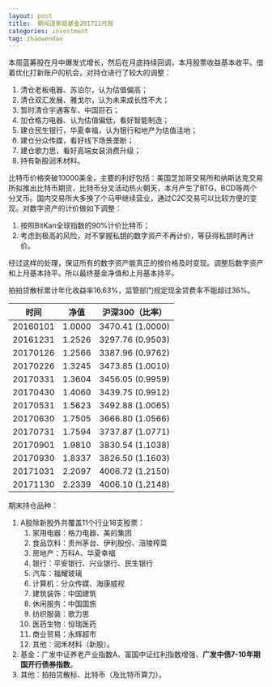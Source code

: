 ```yaml
---
layout: post
title:  朝闻道家庭基金201711月报
categories: investment
tag: zhaowendao
---
```

本周蓝筹股在月中爆发式增长，然后在月底持续回调，本月股票收益基本收平。借着优化打新账户的机会，对持仓进行了较大的调整：

1. 清仓老板电器、苏泊尔，认为估值偏高；
2. 清仓双汇发展、雅戈尔，认为未来成长性不大；
3. 暂时清仓宇通客车、中国巨石；
4. 加仓格力电器、认为估值偏低，看好智能制造；
5. 建仓民生银行，华夏幸福，认为银行和地产为估值洼地；
6. 建仓分众传媒，看好线下场景垄断；
7. 建仓歌力思，看好高端女装消费升级；
8. 持有新股润禾材料。

比特币价格突破10000美金，主要的利好包括：美国芝加哥交易所和纳斯达克交易所拟推出比特币期货，比特币分叉活动热火朝天，本月产生了BTG，BCD等两个分叉币。国内交易所大多换了个马甲继续营业，通过C2C交易可以比较方便的变现。对数字资产的计价做如下调整：

1. 按照BitKan全球指数的90%计价比特币；
2. 考虑到极高的风险，对不掌握私钥的数字资产不再计价，等获得私钥时再计价。

经过这样的处理，保证所有的数字资产能真正的按价格及时变现。调整后数字资产和上月基本持平。所以最终基金净值和上月基本持平。

拍拍贷散标累计年化收益率16.63%，监管部门规定现金贷费率不能超过36%。

| 时间       | 净值     | 沪深300（比率）        |
| -------- | ------ | ---------------- |
| 20160101 | 1.0000 | 3470.41 (1.0000) |
| 20161231 | 1.2526 | 3297.76 (0.9503) |
| 20170126 | 1.2566 | 3387.96 (0.9762) |
| 20170226 | 1.3245 | 3473.85 (1.0010) |
| 20170331 | 1.3604 | 3456.05 (0.9959) |
| 20170430 | 1.4060 | 3439.75 (0.9912) |
| 20170531 | 1.5623 | 3492.88 (1.0065) |
| 20170630 | 1.7505 | 3666.80 (1.0566) |
| 20170731 | 1.7594 | 3737.87 (1.0771) |
| 20170901 | 1.9810 | 3830.54 (1.1038) |
| 20170930 | 1.8337 | 3826.50 (1.1603) |
| 20171031 | 2.2097 | 4006.72 (1.2150) |
| 20171130 | 2.2339 | 4006.10 (1.2148) |

期末持仓品种：

1. A股除新股外共覆盖11个行业18支股票：
   1. 家用电器：格力电器、美的集团
   2. 食品饮料：贵州茅台、伊利股份、涪陵榨菜
   3. 房地产：万科A、华夏幸福
   4. 银行：平安银行、兴业银行、民生银行
   5. 汽车：福耀玻璃
   6. 计算机：分众传媒、海康威视
   7. 建筑装饰：中国建筑
   8. 休闲服务：中国国旅
   9. 纺织服装：歌力思
   10. 医药生物：恒瑞医药
   11. 商业贸易：永辉超市
   12. 其他：润禾材料（新股）。
2. 基金：广发中证养老产业指数A、富国中证红利指数增强、**广发中债7-10年期国开行债券指数**。
3. 其他：拍拍贷散标、比特币（及比特币算力）。


